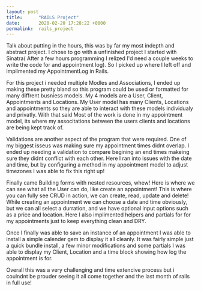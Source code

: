 ```yaml
---
layout: post
title:      "RAILS Project"
date:       2020-02-20 17:28:22 +0000
permalink:  rails_project
---
```



Talk about putting in the hours, this was by far my most indepth and abstract project. I chose to go with a unfinished project I started with Sinatra( After a few hours programming I relized I'd need a couple weeks to write the code for and appointment log). So I picked up where I left off and implimented my AppointmentLog in Rails. 

 For this project i needed multiple Modles and Associations, I ended up making these pretty bland so this program could be used or formatted for many diffrent busniess models. My 4 models are a User, Client, Appointments and Locations. My User model has many Clients, Locations and appointments so they are able to interact with these models individualy and privatly. With that said Most of the work is done in my appointment model, its where my associtations between the users clients and locations are being kept track of. 
 
 Validations are another aspect of the program that were required.
 One of my biggest isseus was making sure my appointment times didnt overlap. I ended up needing a validation to compare begining an end times makeing sure they didnt conflict with each other. Here I ran into issues with the date and time, but by configuring a method in my appointment model to adjust timezones I was able to fix this right up! 
 
 Finally came Building forms with nested resources, whew! Here is where we can see what all the User can do, like create an appointment!  This is where you can fully see CRUD in action, we can create, read, update and delete! While creating an appointment we can choose a date and time obviously, but we can all select a durration, and we have optional input options such as a price and location. Here I also implimented helpers and partials for for my appointments just to keep everything clean and DRY.
 
 Once I finally was able to save an instance of an appointment I was able to install a simple calender gem to display it all cleanly. It was fairly simple just a quick bundle install, a few minor modifications and some partials I was able to display my Client, Location and a time block showing how log the appointment is for. 
 
 Overall this was a very challenging and time extencive process but i coulndnt be prouder seeing it all come together and the last month of rails in full use! 
